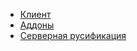 - [Клиент](client.html)
- [Аддоны](addons.html)
- [Серверная русификация](https://github.com/WoWruRU/classicdb_ruRU)